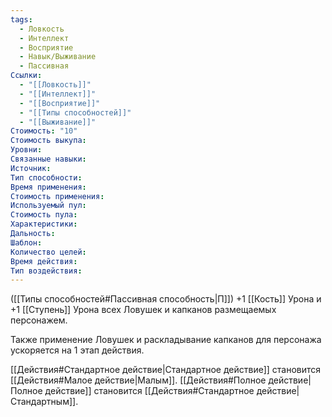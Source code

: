 ```yaml
---
tags:
  - Ловкость
  - Интеллект
  - Восприятие
  - Навык/Выживание
  - Пассивная
Ссылки:
  - "[[Ловкость]]"
  - "[[Интеллект]]"
  - "[[Восприятие]]"
  - "[[Типы способностей]]"
  - "[[Выживание]]"
Стоимость: "10"
Стоимость выкупа:
Уровни:
Связанные навыки:
Источник:
Тип способности:
Время применения:
Стоимость применения:
Используемый пул:
Стоимость пула:
Характеристики:
Дальность:
Шаблон:
Количество целей:
Время действия:
Тип воздействия:
---
```

([[Типы способностей#Пассивная способность|П]]) +1 [[Кость]] Урона и +1 [[Ступень]] Урона всех Ловушек и капканов размещаемых персонажем.  

Также применение Ловушек и раскладывание капканов для персонажа ускоряется на 1 этап действия. 

[[Действия#Стандартное действие|Стандартное действие]] становится [[Действия#Малое действие|Малым]].
[[Действия#Полное действие|Полное действие]] становится [[Действия#Стандартное действие|Стандартным]].